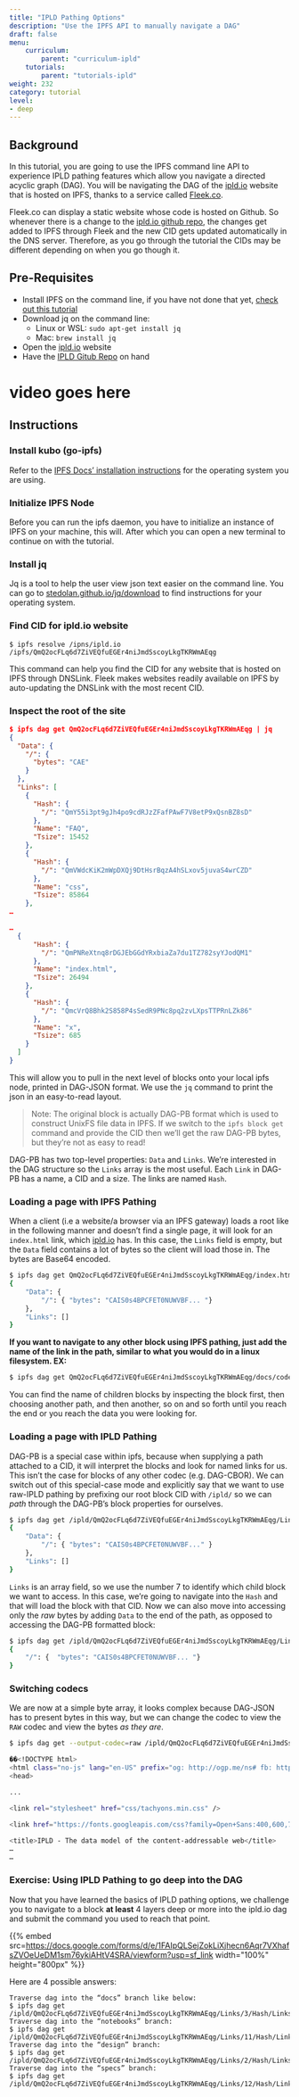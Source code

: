 ```yaml
---
title: "IPLD Pathing Options"
description: "Use the IPFS API to manually navigate a DAG"
draft: false
menu:
    curriculum:
        parent: "curriculum-ipld"
    tutorials:
        parent: "tutorials-ipld"
weight: 232
category: tutorial
level:
- deep
---
```


## Background

In this tutorial, you are going to use the IPFS command line API to experience IPLD pathing features which allow you navigate a directed acyclic graph (DAG). You will be navigating the DAG of the [ipld.io](https://ipld.io) website that is hosted on IPFS, thanks to a service called [Fleek.co](/curriculum/dev-tools/fleek/).

Fleek.co can display a static website whose code is hosted on Github. So whenever there is a change to the [ipld.io github repo](https://github.com/ipld/ipld), the changes get added to IPFS through Fleek and the new CID gets updated automatically in the DNS server. Therefore, as you go through the tutorial the CIDs may be different depending on when you go though it.

## Pre-Requisites

* Install IPFS on the command line, if you have not done that yet, [check out this tutorial](https://curriculum.pl-launchpad.io/curriculum/ipfs/setup/)
* Download jq on the command line:
    * Linux or WSL: `sudo apt-get install jq` 
    * Mac: `brew install jq`
* Open the [ipld.io](https://ipld.io/) website
* Have the [IPLD Gitub Repo](https://github.com/ipld/ipld) on hand

# video goes here 

## Instructions

### Install kubo (go-ipfs)

Refer to the [IPFS Docs’ installation instructions](https://docs.ipfs.tech/install/command-line) for the operating system you are using.

### Initialize IPFS Node

Before you can run the ipfs daemon, you have to initialize an instance of IPFS on your machine, this will. After which you can open a new terminal to continue on with the tutorial.

### Install jq

Jq is a tool to help the user view json text easier on the command line. You can go to [stedolan.github.io/jq/download](https://stedolan.github.io/jq/download) to find instructions for your operating system.

### Find CID for ipld.io website

```
$ ipfs resolve /ipns/ipld.io
/ipfs/QmQ2ocFLq6d7ZiVEQfuEGEr4niJmdSscoyLkgTKRWmAEqg
```

This command can help you find the CID for any website that is hosted on IPFS through DNSLink. Fleek makes websites readily available on IPFS by auto-updating the DNSLink with the most recent CID. 

### Inspect the root of the site

```json
$ ipfs dag get QmQ2ocFLq6d7ZiVEQfuEGEr4niJmdSscoyLkgTKRWmAEqg | jq
{
  "Data": {
    "/": {
      "bytes": "CAE"
    }
  },
  "Links": [
    {
      "Hash": {
        "/": "QmY55i3pt9gJh4po9cdRJzZFafPAwF7V8etP9xQsnBZ8sD"
      },
      "Name": "FAQ",
      "Tsize": 15452
    },
    {
      "Hash": {
        "/": "QmVWdcKiK2mWpDXQj9DtHsrBqzA4hSLxov5juvaS4wrCZD"
      },
      "Name": "css",
      "Tsize": 85864
    },
… 

… 
  {
      "Hash": {
        "/": "QmPNReXtnq8rDGJEbGGdYRxbiaZa7du1TZ782syYJodQM1"
      },
      "Name": "index.html",
      "Tsize": 26494
    },
    {
      "Hash": {
        "/": "QmcVrQ8Bhk2S858P4sSedR9PNc8pq2zvLXpsTTPRnLZk86"
      },
      "Name": "x",
      "Tsize": 685
    }
  ]
}
```

This will allow you to pull in the next level of blocks onto your local ipfs node, printed in DAG-JSON format. We use the `jq` command to print the json in an easy-to-read layout.

> Note: The original block is actually DAG-PB format which is used to construct UnixFS file data in IPFS. If we switch to the `ipfs block get` command and provide the CID then we’ll get the raw DAG-PB bytes, but they’re not as easy to read! 

DAG-PB has two top-level properties: `Data` and `Links`. We’re interested in the DAG structure so the `Links` array is the most useful. Each `Link` in DAG-PB has a name, a CID and a size. The links are named `Hash`. 

### Loading a page with IPFS Pathing

When a client (i.e a website/a browser via an IPFS gateway) loads a root like in the following manner and doesn’t find a single page, it will look for an `index.html` link, which [ipld.io](http://ipld.io/) has. In this case, the `Links` field is empty, but the `Data` field contains a lot of bytes so the client will load those in. The bytes are Base64 encoded. 

```bash
$ ipfs dag get QmQ2ocFLq6d7ZiVEQfuEGEr4niJmdSscoyLkgTKRWmAEqg/index.html | jq 
{
    "Data": { 
        "/": { "bytes": "CAIS0s4BPCFET0NUWVBF... "}
    },
    "Links": [] 
}
```

**If you want to navigate to any other block using IPFS pathing, just add the name of the link in the path, similar to what you would do in a linux filesystem. EX:**

```bash
$ ipfs dag get QmQ2ocFLq6d7ZiVEQfuEGEr4niJmdSscoyLkgTKRWmAEqg/docs/codecs/known | jq
```

You can find the name of children blocks by inspecting the block first, then choosing another path, and then another, so on and so forth until you reach the end or you reach the data you were looking for.

### Loading a page with IPLD Pathing

DAG-PB is a special case within ipfs, because when supplying a path attached to a CID, it will interpret the blocks and look for named links for us. This isn’t the case for blocks of any other codec (e.g. DAG-CBOR). We can switch out of this special-case mode and explicitly say that we want to use raw-IPLD pathing by prefixing our root block CID with `/ipld/` so we can _path_ through the DAG-PB’s block properties for ourselves. 

```bash
$ ipfs dag get /ipld/QmQ2ocFLq6d7ZiVEQfuEGEr4niJmdSscoyLkgTKRWmAEqg/Links/7/Hash | jq 
{ 
    "Data": { 
        "/": { "bytes": "CAIS0s4BPCFET0NUWVBF..." }
    },
    "Links": [] 
}
```

`Links` is an array field, so we use the number 7 to identify which child block we want to access. In this case, we’re going to navigate into the `Hash` and that will load the block with that CID. Now we can also move into accessing only the _raw_ bytes by adding `Data` to the end of the path, as opposed to accessing the DAG-PB formatted block:

```bash
$ ipfs dag get /ipld/QmQ2ocFLq6d7ZiVEQfuEGEr4niJmdSscoyLkgTKRWmAEqg/Links/7/Hash/Data | jq 
{ 
    "/": {  "bytes": "CAIS0s4BPCFET0NUWVBF... "}
}
```

### Switching codecs

We are now at a simple byte array, it looks complex because DAG-JSON has to present bytes in this way, but we can change the codec to view the `RAW` codec and view the bytes _as they are_.

```bash
$ ipfs dag get --output-codec=raw /ipld/QmQ2ocFLq6d7ZiVEQfuEGEr4niJmdSscoyLkgTKRWmAEqg/Links/7/Hash/Data

��<!DOCTYPE html>
<html class="no-js" lang="en-US" prefix="og: http://ogp.me/ns# fb: http://ogp.me/ns/fb#">
<head>

...

<link rel="stylesheet" href="css/tachyons.min.css" />

<link href="https://fonts.googleapis.com/css?family=Open+Sans:400,600,700" rel="stylesheet"/>

<title>IPLD - The data model of the content-addressable web</title>
…
…
```

### Exercise: Using IPLD Pathing to go deep into the DAG

Now that you have learned the basics of IPLD pathing options, we challenge you to navigate to a block **at least** 4 layers deep or more into the ipld.io dag and submit the command you used to reach that point.

{{% embed src=https://docs.google.com/forms/d/e/1FAIpQLSejZokLiXjhecn6Aqr7VXhafsZVOeUeDM1sm76ykiAHtV4SRA/viewform?usp=sf_link width="100%" height="800px" %}}

Here are 4 possible answers:
```
Traverse dag into the “docs” branch like below:
$ ipfs dag get /ipld/QmQ2ocFLq6d7ZiVEQfuEGEr4niJmdSscoyLkgTKRWmAEqg/Links/3/Hash/Links/1/Hash/Links/1/Hash/Links/2/Hash/Links/0/Hash
Traverse dag into the “notebooks” branch:
$ ipfs dag get /ipld/QmQ2ocFLq6d7ZiVEQfuEGEr4niJmdSscoyLkgTKRWmAEqg/Links/11/Hash/Links/0/Hash/Links/0/Hash/Links/0/Hash
Traverse dag into the “design” branch:
$ ipfs dag get /ipld/QmQ2ocFLq6d7ZiVEQfuEGEr4niJmdSscoyLkgTKRWmAEqg/Links/2/Hash/Links/0/Hash/Links/1/Hash/Links/0/Hash
Traverse dag into the “specs” branch:
$ ipfs dag get /ipld/QmQ2ocFLq6d7ZiVEQfuEGEr4niJmdSscoyLkgTKRWmAEqg/Links/12/Hash/Links/1/Hash/Links/1/Hash/Links/0/Hash
```